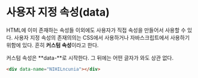 # 사용자 지정 속성(data)
HTML에 이미 존재하는 속성들 이외에도 사용자가 직접 속성을 만들어서 사용할 수 있다. 사용자 지정 속성의 존재의의는 CSS에서 사용하거나 자바스크립트에서 사용하기 위함에 있다. 흔히 **커스텀 속성**이라고 한다.

커스텀 속성은 **data-**로 시작한다. 그 뒤에는 어떤 글자가 와도 상관 없다.

```html
<div data-name="NIHILncunia"></div>
```